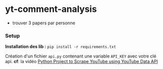 # yt-comment-analysis

- trouver 3 papers par personne


### Setup 
**Installation des lib :** `pip install -r requirements.txt`


Création d'un fichier `api.py` contenant une variable `API_KEY` avec votre clé api.
**cf**: la vidéo [Python Project to Scrape YouTube using YouTube Data API](https://youtu.be/SwSbnmqk3zY?si=JUYsYgvm2_qAXBDp&t=79)